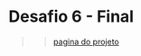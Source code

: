 # Desafio 6 - Final

>> [pagina do projeto](https://github.com/maratonadev/desafio-6-2021/blob/main/doc/instructions/pt.md)
